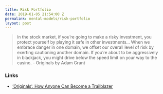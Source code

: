 ```yaml
---
title: Risk Portfolio
date: 2019-01-05 21:54:00 Z
permalink: mental-models/risk-portfolio
layout: post
---
```


> In the stock market, if you’re going to make a risky investment, you protect yourself by playing it safe in other investments… When we embrace danger in one domain, we offset our overall level of risk by exerting cautioning another domain. If you’re about to be aggressively in blackjack, you might drive below the speed limit on your way to the casino. - Originals by Adam Grant

### Links
* [‘Originals’: How Anyone Can Become a Trailblazer](http://knowledge.wharton.upenn.edu/article/how-non-conformists-move-the-world/)
